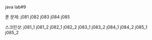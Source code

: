 java lab#9

푼 문제:
j081
j082
j083
j084
j085

스크린샷:
j081_1
j081_2
j082_1
j082_2
j083_1
j083_2
j084_1
j084_2
j085_1
j085_2

